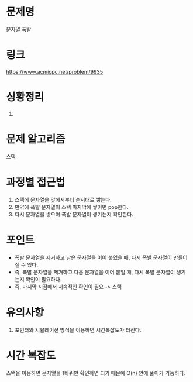 # 문제명
문자열 폭발

# 링크
https://www.acmicpc.net/problem/9935

# 싱황정리
1. 

# 문제 알고리즘
스택

# 과정별 접근법
1. 스택에 문자열을 앞에서부터 순서대로 쌓는다.
2. 만약에 폭발 문자열이 스택 마지막에 쌓이면 pop한다.
3. 다시 문자열을 쌓으며 폭발 문자열이 생기는지 확인한다.

# 포인트
- 폭발 문자열을 제거하고 남은 문자열을 이어 붙였을 때, 다시 폭발 문자열이 만들어질 수 있다.
- 즉, 폭발 문자열을 제거하고 다음 문자열을 이어 붙일 때, 다시 폭발 문자열이 생기는지 확인이 필요하다.
- 즉, 마지막 지점에서 지속적인 확인이 필요 -> 스택

# 유의사항
1. 포인터와 시뮬레이션 방식을 이용하면 시간복잡도가 터진다.

# 시간 복잡도
스택을 이용하면 문자열을 1바퀴만 확인하면 되기 때문에 O(n) 안에 풀이가 가능하다.